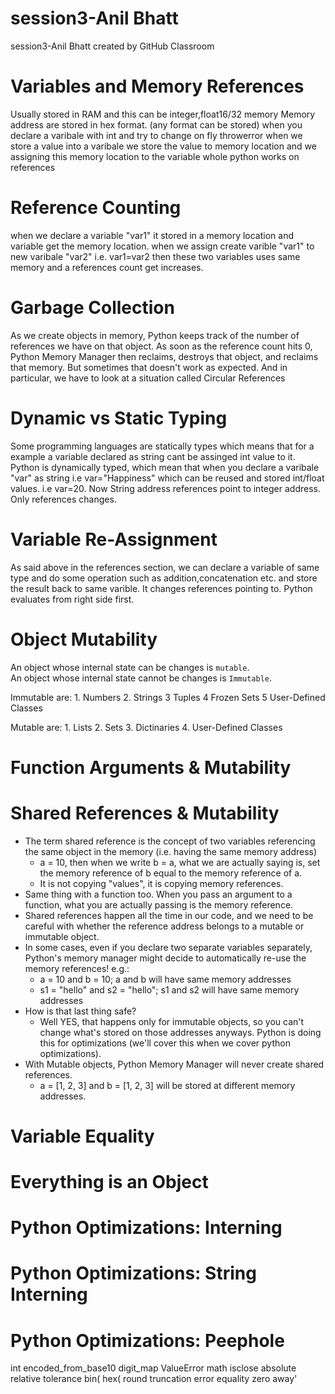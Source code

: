 # session3-Anil Bhatt
session3-Anil Bhatt created by GitHub Classroom

# Variables and Memory References
  Usually stored in RAM and this can be integer,float16/32 memory
	Memory address are stored in hex format. (any format can be stored)
	when you declare a varibale with int and try to change on fly throwerror
	when we store a value into a varibale we store the value to memory location
	and we assigning this memory location to the variable
	whole python works on references
# Reference Counting
  when we declare a variable "var1" it stored in a memory location and
	variable get the memory location. when we assign create varible "var1"
	to new varibale "var2" i.e. var1=var2 then these two variables uses same
	memory and a references count get increases.
  
# Garbage Collection
  As we create objects in memory, Python keeps track of the number of references we have on that object. As soon as the reference count hits 0, Python Memory Manager then reclaims, destroys that object, and reclaims that memory. But sometimes that doesn't work as expected. And in particular, we have to look at a situation called Circular References

# Dynamic vs Static Typing
 Some programming languages are statically types which means that for a example
	a variable declared as string cant be assinged int value to it.
	Python is dynamically typed, which mean that when you declare a varibale "var"
	as string i.e var="Happiness" which can be reused and stored int/float values.
	i.e var=20. Now String address references point to integer address. Only references changes.
	
# Variable Re-Assignment
  As said above in the references section, we can declare a variable of same type and do some operation such as
	addition,concatenation etc. and store the result back to same varible. It changes references pointing to.
	Python evaluates from right side first.
# Object Mutability
 An object whose internal state can be changes is `mutable`.	
 An object whose internal state cannot be changes is `Immutable`.
 
 Immutable are: 
	1. Numbers
	2. Strings
	3 Tuples
	4 Frozen Sets
	5 User-Defined Classes
	
 Mutable are:
	1. Lists
	2. Sets
	3. Dictinaries
	4. User-Defined Classes
	
	
	
# Function Arguments & Mutability

# Shared References & Mutability
 * The term shared reference is the concept of two variables referencing the same object in the memory (i.e. having the same memory address)
 	* a = 10, then when we write b = a, what we are actually saying is, set the memory reference of b equal to the memory reference of a. 
 	* It is not copying "values", it is copying memory references. 
 * Same thing with a function too. When you pass an argument to a function, what you are actually passing is the memory reference. 
 * Shared references happen all the time in our code, and we need to be careful with whether the reference address belongs to a mutable or immutable object. 
 * In some cases, even if you declare two separate variables separately, Python's memory manager might decide to automatically re-use the memory references! e.g.:
 	* a = 10 and b = 10; a and b will have same memory addresses
 	* s1 = "hello" and s2 = "hello"; s1 and s2 will have same memory addresses
 * How is that last thing safe?
 	* Well YES, that happens only for immutable objects, so you can't change what's stored on those addresses anyways. Python is doing this for optimizations (we'll cover this when we cover python optimizations). 
 * With Mutable objects, Python Memory Manager will never create shared references. 
 	* a = [1, 2, 3] and b = [1, 2, 3] will be stored at different memory addresses. 


# Variable Equality

# Everything is an Object

# Python Optimizations: Interning

# Python Optimizations: String Interning

# Python Optimizations: Peephole


int
encoded_from_base10
digit_map
ValueError
math
isclose
absolute
relative
tolerance
bin(
hex(
round
truncation
error
equality
zero
away'
